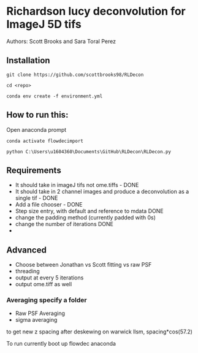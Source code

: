 # Richardson lucy deconvolution for ImageJ 5D tifs
Authors: Scott Brooks and Sara Toral Perez

## Installation
`git clone https://github.com/scottbrooks98/RLDecon`

`cd <repo>`

`conda env create -f environment.yml`

## How to run this:
Open anaconda prompt

`conda activate flowdecimport`

`python C:\Users\u1604360\Documents\GitHub\RLDecon\RLDecon.py`

## Requirements
- It should take in imageJ tifs not ome.tiffs - DONE
- It should take in 2 channel images and produce a deconvolution as a single tif - DONE
- Add a file chooser - DONE
- Step size entry, with default and reference to mdata DONE
- change the padding method (currently padded with 0s)
- change the number of iterations DONE
- 
  
## Advanced
- Choose between Jonathan vs Scott fitting vs raw PSF
- threading
- output at every 5 iterations
- output ome.tiff as well

### Averaging specify a folder
- Raw PSF Averaging
- sigma averaging


to get new z spacing after deskewing on warwick llsm, spacing*cos(57.2)

To run currently boot up flowdec anaconda
